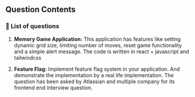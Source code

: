 ## Question Contents

### 📌 List of questions

1.  **Memory Game Application:** This application has features like setting dynamic grid size, limiting number of moves, reset game functionality and a simple alert message. The code is written in react + javascript and tailwindcss

2.  **Feature Flag:** Implement feature flag system in your application. And demonstrate the implementation by a real life implementation. The question has been asked by Atlassian and multiple company for its frontend end interview question.

